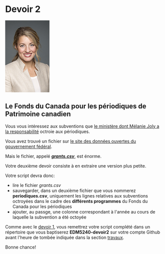 # Devoir 2

![](assets/melaniejoly.jpg)

## Le Fonds du Canada pour les périodiques de Patrimoine canadien

Vous vous intéressez aux subventions que [le ministère dont Mélanie Joly a la responsabilité](https://www.canada.ca/fr/patrimoine-canadien.html) octroie aux périodiques.

Vous avez trouvé un fichier sur [le site des données ouvertes du gouvernement fédéral](https://ouvert.canada.ca/data/fr/dataset/432527ab-7aac-45b5-81d6-7597107a7013).

Mais le fichier, appelé [**_grants.csv_**](https://www.dropbox.com/s/7lvdiuz24firmw0/grants.csv?dl=0), est énorme.

Votre deuxième devoir consiste à en extraire une version plus petite.

Votre script devra donc:

- lire le fichier *grants.csv*
- sauvegarder, dans un deuxième fichier que vous nommerez **periodiques.csv**, uniquement les lignes relatives aux subventions octroyées dans le cadre des **différents programmes** du Fonds du Canada pour les périodiques
- ajouter, au passge, une colonne correspondant à l'année au cours de laquelle la subvention a été octoyée

Comme avec le [devoir 1](devoir1.md), vous remettrez votre script complété dans un répertoire que vous baptiserez **EDM5240-devoir2** sur votre compte Github avant l'heure de tombée indiquée dans la section [travaux](travaux.md#devoir-2---mélanie-joly).

Bonne chance!
